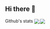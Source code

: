 ## Hi there 👋

<!--
**Bavaria1222/Bavaria1222** is a ✨ _special_ ✨ repository because its `README.md` (this file) appears on your GitHub profile.

Here are some ideas to get you started:

- 🔭 I’m currently working on ...
- 🌱 I’m currently learning ...
- 👯 I’m looking to collaborate on ...
- 🤔 I’m looking for help with ...
- 💬 Ask me about ...
- 📫 How to reach me: ...
- 😄 Pronouns: ...
- ⚡ Fun fact: ...
-->
Github's stats<space><space>
<a href="">
  <img align="center" src="https://github-readme-stats.vercel.app/api?username=bavaria1222&theme=react&count_private=true" />
</a>
<a href="">
  <img align="center" src="https://github-readme-stats.vercel.app/api/top-langs/?username=jaleab&layout=compact&theme=react&count_private=true" />
</a>
